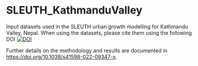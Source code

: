 # SLEUTH_KathmanduValley
Input datasets used in the SLEUTH urban growth modelling for Kathmandu Valley, Nepal. 
When using the datasets, please cite them using the following DOI [![DOI](https://zenodo.org/badge/538766627.svg)](https://zenodo.org/badge/latestdoi/538766627)

Further details on the methodology and results are documented in https://doi.org/10.1038/s41598-022-09347-x.
